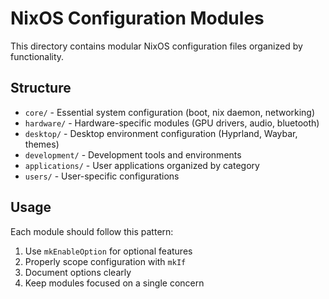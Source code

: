 # NixOS Configuration Modules

This directory contains modular NixOS configuration files organized by functionality.

## Structure

- `core/` - Essential system configuration (boot, nix daemon, networking)
- `hardware/` - Hardware-specific modules (GPU drivers, audio, bluetooth)
- `desktop/` - Desktop environment configuration (Hyprland, Waybar, themes)
- `development/` - Development tools and environments
- `applications/` - User applications organized by category
- `users/` - User-specific configurations

## Usage

Each module should follow this pattern:
1. Use `mkEnableOption` for optional features
2. Properly scope configuration with `mkIf`
3. Document options clearly
4. Keep modules focused on a single concern
